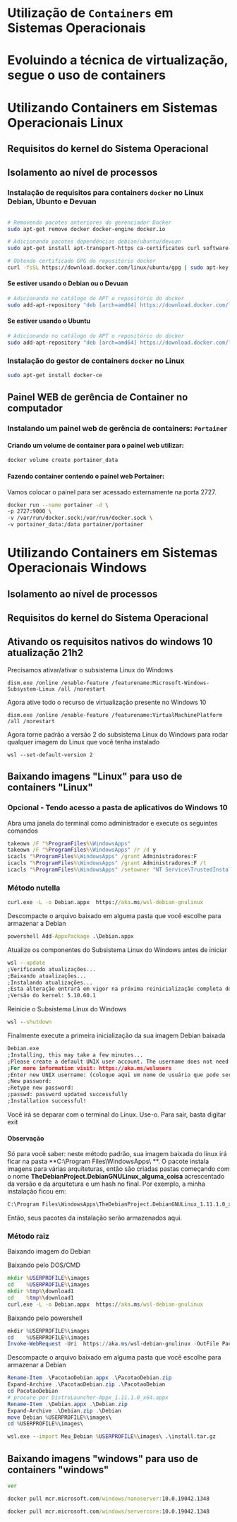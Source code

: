 # Utilização de `Containers` em Sistemas Operacionais 

# Evoluindo a técnica de virtualização, segue o uso de containers

# Utilizando Containers em Sistemas Operacionais Linux

## Requisitos do kernel do Sistema Operacional

## Isolamento ao nível de processos

### Instalação de requisitos para containers `docker` no Linux Debian, Ubunto e Devuan

```bash

# Removendo pacotes anteriores do gerenciador Docker
sudo apt-get remove docker docker-engine docker.io

# Adicionando pacotes dependências debian/ubuntu/devuan 
sudo apt-get install apt-transport-https ca-certificates curl software-properties-common

# Obtendo certificado GPG do repositório docker
curl -fsSL https://download.docker.com/linux/ubuntu/gpg | sudo apt-key add -

```
#### Se estiver usando o Debian ou o Devuan

```bash
# Adicionando no catálogo do APT o repositório do docker
sudo add-apt-repository "deb [arch=amd64] https://download.docker.com/linux/debian $(lsb_release -cs) stable"
```

#### Se estiver usando o Ubuntu

```bash
# Adicionando no catálogo do APT o repositório do docker
sudo add-apt-repository "deb [arch=amd64] https://download.docker.com/linux/ubuntu $(lsb_release -cs) stable"
```

### Instalação do gestor de containers `docker` no Linux

```bash
sudo apt-get install docker-ce
```

## Painel WEB de gerência de Container no computador

### Instalando um painel web de gerência de containers: `Portainer`

#### Criando um volume de container para o painel web utilizar:

```bash
docker volume create portainer_data
```

#### Fazendo container contendo o painel web Portainer:
Vamos colocar o painel para ser acessado externamente na porta 2727.
```bash
docker run --name portainer -d \
-p 2727:9000 \
-v /var/run/docker.sock:/var/run/docker.sock \
-v portainer_data:/data portainer/portainer
```

# Utilizando Containers em Sistemas Operacionais Windows

## Isolamento ao nível de processos

## Requisitos do kernel do Sistema Operacional

## Ativando os requisitos nativos do windows 10 atualização 21h2

Precisamos ativar/ativar o subsistema Linux do Windows
```
dism.exe /online /enable-feature /featurename:Microsoft-Windows-Subsystem-Linux /all /norestart
```
Agora ative todo o recurso de virtualização presente no Windows 10
```
dism.exe /online /enable-feature /featurename:VirtualMachinePlatform /all /norestart
```
Agora torne padrão a versão 2 do subsistema Linux do Windows para rodar qualquer imagem do Linux que você tenha instalado
```
wsl --set-default-version 2
```

## Baixando imagens "Linux" para uso de containers "Linux"

### Opcional - Tendo acesso a pasta de aplicativos do Windows 10
Abra uma janela do terminal como administrador e execute os seguintes comandos
```cmd
takeown /F "%ProgramFiles%\WindowsApps"
takeown /F "%ProgramFiles%\WindowsApps" /r /d y
icacls "%ProgramFiles%\WindowsApps" /grant Administradores:F
icacls "%ProgramFiles%\WindowsApps" /grant Administradores:F /t
icacls "%ProgramFiles%\WindowsApps" /setowner "NT Service\TrustedInstaller"
```


### Método nutella
```cmd
curl.exe -L -o Debian.appx  https://aka.ms/wsl-debian-gnulinux
```
Descompacte o arquivo baixado em alguma pasta que você escolhe para armazenar a Debian
```cmd
powershell Add-AppxPackage .\Debian.appx
```

Atualize os componentes do Subsistema Linux do Windows antes de iniciar
```cmd
wsl --update
;Verificando atualizações...
;Baixando atualizações...
;Instalando atualizações...
;Esta alteração entrará em vigor na próxima reinicialização completa do WSL. Para forçar uma reinicialização, execute "wsl --shutdown".
;Versão do kernel: 5.10.60.1
```

Reinicie o Subsistema Linux do Windows
```cmd
wsl --shutdown
```

Finalmente execute a primeira inicialização da sua imagem Debian baixada
```cmd
Debian.exe
;Installing, this may take a few minutes...
;Please create a default UNIX user account. The username does not need to match your Windows username.
;For more information visit: https://aka.ms/wslusers
;Enter new UNIX username: (coloque aqui um nome de usuário que pode ser o seu do windows mesmo)
;New password:
;Retype new password:
;passwd: password updated successfully
;Installation successful!
```
Você irá se deparar com o terminal do Linux. Use-o. Para sair, basta digitar exit
#### Observação
Só para você saber: neste método padrão, sua imagem baixada do linux irá ficar 
na pasta **C:\Program Files\WindowsApps\ **.
O pacote instala imagens para várias arquiteturas, então são criadas pastas começando
com o nome **TheDebianProject.DebianGNULinux_alguma_coisa** acrescentado da versão e da arquitetura e um
hash no final. Por exemplo, a minha instalação ficou em:
```cmd
C:\Program Files\WindowsApps\TheDebianProject.DebianGNULinux_1.11.1.0_x64__76v4gfsz19hv4\
```
Então, seus pacotes da instalação serão armazenados aqui.

### Método raiz
Baixando imagem do Debian

Baixando pelo DOS/CMD
```cmd
mkdir %USERPROFILE%\images
cd    %USERPROFILE%\images
mkdir %tmp%\download1
cd    %tmp%\download1
curl.exe -L -o Debian.appx  https://aka.ms/wsl-debian-gnulinux

```
Baixando pelo powershell
```powershell
mkdir %USERPROFILE%\images
cd    %USERPROFILE%\images
Invoke-WebRequest -Uri  https://aka.ms/wsl-debian-gnulinux -OutFile PacotaoDebian.appx -UseBasicParsing
```

Descompacte o arquivo baixado em alguma pasta que você escolhe para armazenar a Debian
```powershell
Rename-Item .\PacotaoDebian.appx .\PacotaoDebian.zip
Expand-Archive .\PacotaoDebian.zip .\PacotaoDebian
cd PacotaoDebian
# procure por DistroLauncher-Appx_1.11.1.0_x64.appx
Rename-Item .\Debian.appx .\Debian.zip
Expand-Archive .\Debian.zip .\Debian
move Debian %USERPROFILE%\images\
cd %USERPROFILE%\images\
```

```cmd
wsl.exe --import Meu_Debian %USERPROFILE%\images\ .\install.tar.gz
```


## Baixando imagens "windows" para uso de containers "windows"

```cmd
ver
```

```cmd
docker pull mcr.microsoft.com/windows/nanoserver:10.0.19042.1348
```

```cmd
docker pull mcr.microsoft.com/windows/servercore:10.0.19042.1348
```


